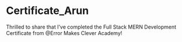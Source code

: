 # Certificate_Arun
Thrilled to share that I’ve completed the Full Stack MERN Development Certificate from @Error Makes Clever Academy!
